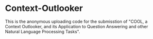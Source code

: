 # Context-Outlooker

This is the anonymous uploading code for the submisstion of "COOL, a Context Outlooker, and its Application to Question Answering and other Natural Language Processing Tasks".
